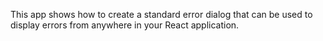 This app shows how to create a standard error dialog that can be used to display errors from anywhere in your React application.